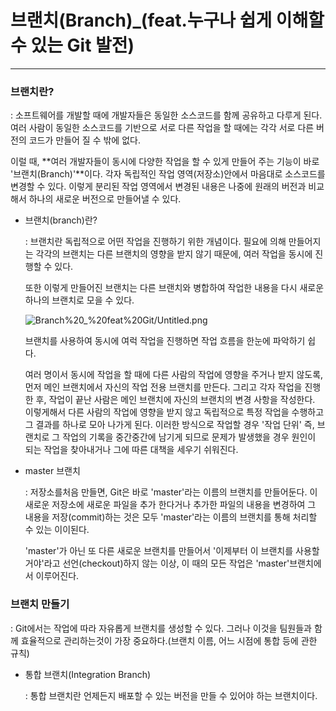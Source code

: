 # 브랜치(Branch)_(feat.누구나 쉽게 이해할 수 있는 Git 발전)

---

### 브랜치란?

: 소프트웨어를 개발할 때에 개발자들은 동일한 소스코드를 함께 공유하고 다루게 된다. 여러 사람이 동일한 소스코드를 기반으로 서로 다른 작업을 할 때에는 각각 서로 다른 버전의 코드가 만들어 질 수 밖에 없다.

이럴 때, **여러 개발자들이 동시에 다양한 작업을 할 수 있게 만들어 주는 기능이 바로 '브랜치(Branch)'**이다. 각자 독립적인 작업 영역(저장소)안에서 마음대로 소스코드를 변경할 수 있다. 이렇게 분리된 작업 영역에서 변경된 내용은 나중에 원래의 버전과 비교해서 하나의 새로운 버전으로 만들어낼 수 있다. 

- 브랜치(branch)란?

    : 브랜치란 독립적으로 어떤 작업을 진행하기 위한 개념이다. 필요에 의해 만들어지는 각각의 브랜치는 다른 브랜치의 영향을 받지 않기 때문에, 여러 작업을 동시에 진행할 수 있다. 

    또한 이렇게 만들어진 브랜치는 다른 브랜치와 병합하여 작업한 내용을 다시 새로운 하나의 브랜치로 모을 수 있다. 

    ![Branch%20_%20feat%20Git/Untitled.png](Branch%20_%20feat%20Git/Untitled.png)

    브랜치를 사용하여 동시에 여럭 작업을 진행하면 작업 흐름을 한눈에 파악하기 쉽다.

    여러 명이서 동시에 작업을 할 때에 다른 사람의 작업에 영향을 주거나 받지 않도록, 먼저 메인 브랜치에서 자신의 작업 전용 브랜치를 만든다. 그리고 각자 작업을 진행한 후, 작업이 끝난 사람은 메인 브랜치에 자신의 브랜치의 변경 사항을 작성한다. 이렇게해서 다른 사람의 작업에 영향을 받지 않고 독립적으로 특정 작업을 수행하고 그 결과를 하나로 모아 나가게 된다. 이러한 방식으로 작업할 경우 '작업 단위' 즉, 브랜치로 그 작업의 기록을 중간중간에 남기게 되므로 문제가 발생했을 경우 원인이 되는 작업을 찾아내거나 그에 따른 대책을 세우기 쉬워진다. 

- master 브랜치

    : 저장소를처음 만들면, Git은 바로 'master'라는 이름의 브랜치를 만들어둔다. 이 새로운 저장소에 새로운 파일을 추가 한다거나 추가한 파일의 내용을 변경하여 그 내용을 저장(commit)하는 것은 모두 'master'라는 이름의 브랜치를 통해 처리할 수 있는 이이된다.

    'master'가 아닌 또 다른 새로운 브랜치를 만들어서 '이제부터 이 브랜치를 사용할거야'라고 선언(checkout)하지 않는 이상, 이 때의 모든 작업은 'master'브랜치에서 이루어진다.

### 브랜치 만들기

: Git에서는 작업에 따라 자유롭게 브랜치를 생성할 수 있다. 그러나 이것을 팀원들과 함께 효율적으로 관리하는것이 가장 중요하다.(브랜치 이름, 어느 시점에 통합 등에 관한 규칙)

- 통합 브랜치(Integration Branch)

    : 통합 브랜치란 언제든지 배포할 수 있는 버전을 만들 수 있어야 하는 브랜치이다.
